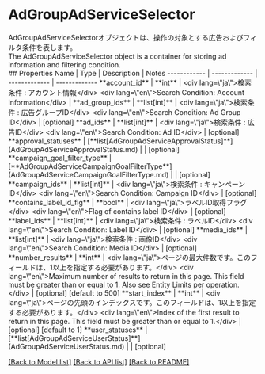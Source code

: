 # AdGroupAdServiceSelector

<div lang=\"ja\">AdGroupAdServiceSelectorオブジェクトは、操作の対象とする広告およびフィルタ条件を表します。</div> <div lang=\"en\">The AdGroupAdServiceSelector object is a container for storing ad information and filtering condition.</div> 
## Properties
Name | Type | Description | Notes
------------ | ------------- | ------------- | -------------
**account_id** | **int** | &lt;div lang&#x3D;\&quot;ja\&quot;&gt;検索条件 : アカウント情報&lt;/div&gt; &lt;div lang&#x3D;\&quot;en\&quot;&gt;Search Condition: Account information&lt;/div&gt;  | 
**ad_group_ids** | **list[int]** | &lt;div lang&#x3D;\&quot;ja\&quot;&gt;検索条件 : 広告グループID&lt;/div&gt; &lt;div lang&#x3D;\&quot;en\&quot;&gt;Search Condition: Ad Group ID&lt;/div&gt;  | [optional] 
**ad_ids** | **list[int]** | &lt;div lang&#x3D;\&quot;ja\&quot;&gt;検索条件 : 広告ID&lt;/div&gt; &lt;div lang&#x3D;\&quot;en\&quot;&gt;Search Condition: Ad ID&lt;/div&gt;  | [optional] 
**approval_statuses** | [**list[AdGroupAdServiceApprovalStatus]**](AdGroupAdServiceApprovalStatus.md) |  | [optional] 
**campaign_goal_filter_type** | [**AdGroupAdServiceCampaignGoalFilterType**](AdGroupAdServiceCampaignGoalFilterType.md) |  | [optional] 
**campaign_ids** | **list[int]** | &lt;div lang&#x3D;\&quot;ja\&quot;&gt;検索条件 : キャンペーンID&lt;/div&gt; &lt;div lang&#x3D;\&quot;en\&quot;&gt;Search Condition: Campaign ID&lt;/div&gt;  | [optional] 
**contains_label_id_flg** | **bool** | &lt;div lang&#x3D;\&quot;ja\&quot;&gt;ラベルID取得フラグ&lt;/div&gt; &lt;div lang&#x3D;\&quot;en\&quot;&gt;Flag of contains label ID&lt;/div&gt;  | [optional] 
**label_ids** | **list[int]** | &lt;div lang&#x3D;\&quot;ja\&quot;&gt;検索条件 : ラベルID&lt;/div&gt; &lt;div lang&#x3D;\&quot;en\&quot;&gt;Search Condition: Label ID&lt;/div&gt;  | [optional] 
**media_ids** | **list[int]** | &lt;div lang&#x3D;\&quot;ja\&quot;&gt;検索条件 : 画像ID&lt;/div&gt; &lt;div lang&#x3D;\&quot;en\&quot;&gt;Search Condition: Media ID&lt;/div&gt;  | [optional] 
**number_results** | **int** | &lt;div lang&#x3D;\&quot;ja\&quot;&gt;ページの最大件数です。このフィールドは、1以上を指定する必要があります。&lt;/div&gt; &lt;div lang&#x3D;\&quot;en\&quot;&gt;Maximum number of results to return in this page. This field must be greater than or equal to 1. Also see Entity Limits per operation.&lt;/div&gt;  | [optional] [default to 500]
**start_index** | **int** | &lt;div lang&#x3D;\&quot;ja\&quot;&gt;ページの先頭のインデックスです。このフィールドは、1以上を指定する必要があります。&lt;/div&gt; &lt;div lang&#x3D;\&quot;en\&quot;&gt;Index of the first result to return in this page. This field must be greater than or equal to 1.&lt;/div&gt;  | [optional] [default to 1]
**user_statuses** | [**list[AdGroupAdServiceUserStatus]**](AdGroupAdServiceUserStatus.md) |  | [optional] 

[[Back to Model list]](../README.md#documentation-for-models) [[Back to API list]](../README.md#documentation-for-api-endpoints) [[Back to README]](../README.md)


